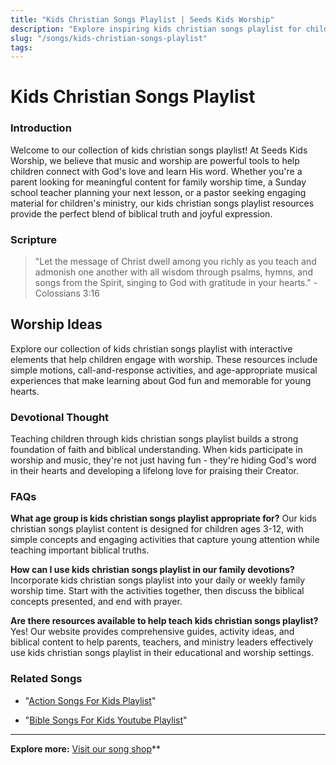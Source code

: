 ```yaml
---
title: "Kids Christian Songs Playlist | Seeds Kids Worship"
description: "Explore inspiring kids christian songs playlist for children's worship and faith development. Biblical music resources for families and ministry."
slug: "/songs/kids-christian-songs-playlist"
tags:
---
```


# Kids Christian Songs Playlist

### Introduction

Welcome to our collection of kids christian songs playlist! At Seeds Kids Worship, we believe that music and worship are powerful tools to help children connect with God's love and learn His word. Whether you're a parent looking for meaningful content for family worship time, a Sunday school teacher planning your next lesson, or a pastor seeking engaging material for children's ministry, our kids christian songs playlist resources provide the perfect blend of biblical truth and joyful expression.

### Scripture

> "Let the message of Christ dwell among you richly as you teach and admonish one another with all wisdom through psalms, hymns, and songs from the Spirit, singing to God with gratitude in your hearts." - Colossians 3:16

## Worship Ideas

Explore our collection of kids christian songs playlist with interactive elements that help children engage with worship. These resources include simple motions, call-and-response activities, and age-appropriate musical experiences that make learning about God fun and memorable for young hearts.

### Devotional Thought

Teaching children through kids christian songs playlist builds a strong foundation of faith and biblical understanding. When kids participate in worship and music, they're not just having fun - they're hiding God's word in their hearts and developing a lifelong love for praising their Creator.

### FAQs

**What age group is kids christian songs playlist appropriate for?**
Our kids christian songs playlist content is designed for children ages 3-12, with simple concepts and engaging activities that capture young attention while teaching important biblical truths.

**How can I use kids christian songs playlist in our family devotions?**
Incorporate kids christian songs playlist into your daily or weekly family worship time. Start with the activities together, then discuss the biblical concepts presented, and end with prayer.

**Are there resources available to help teach kids christian songs playlist?**
Yes! Our website provides comprehensive guides, activity ideas, and biblical content to help parents, teachers, and ministry leaders effectively use kids christian songs playlist in their educational and worship settings.

### Related Songs

- "[Action Songs For Kids Playlist](/songs/action-songs-for-kids-playlist/)"

- "[Bible Songs For Kids Youtube Playlist](/songs/bible-songs-for-kids-youtube-playlist/)"

---

**Explore more:** [Visit our song shop](https://seedskidsworship.com/shop)**

<!-- Schema Markup -->
<script type="application/ld+json">
{
  "@context": "https://schema.org",
  "@type": "MusicRecording",
  "name": "Kids Christian Songs Playlist",
  "byArtist": {
    "@type": "MusicGroup",
    "name": "Seeds Kids Worship"
  },
  "isFamilyFriendly": true,
  "url": "https://seedskidsworship.com/songs/kids-christian-songs-playlist/"
}
</script>